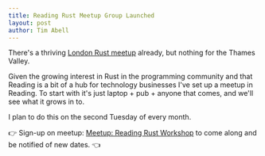 ```yaml
---
title: Reading Rust Meetup Group Launched
layout: post
author: Tim Abell
---
```


There's a thriving [London Rust meetup](https://www.meetup.com/Rust-London-User-Group/) already, but nothing for the Thames Valley.

Given the growing interest in Rust in the programming community and that Reading is a bit of a hub for technology businesses I've set up a meetup in Reading. To start with it's just laptop + pub + anyone that comes, and we'll see what it grows in to.

I plan to do this on the second Tuesday of every month.

👉 Sign-up on meetup: [Meetup: Reading Rust Workshop](https://www.meetup.com/reading-rust-workshop/) to come along and be notified of new dates. 👈

